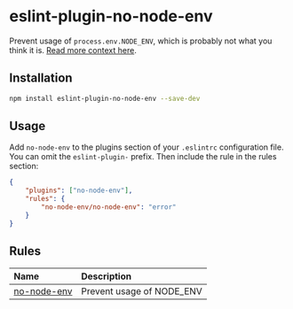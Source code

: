 # eslint-plugin-no-node-env

Prevent usage of `process.env.NODE_ENV`, which is probably not what you think it is. [Read more context here](/docs/rules/no-node-env.md).

## Installation

```sh
npm install eslint-plugin-no-node-env --save-dev
```

## Usage

Add `no-node-env` to the plugins section of your `.eslintrc` configuration file. You can omit the `eslint-plugin-` prefix. Then include the rule in the rules section:

```json
{
    "plugins": ["no-node-env"],
    "rules": {
        "no-node-env/no-node-env": "error"
    }
}
```

## Rules

<!-- begin auto-generated rules list -->

| Name                                     | Description               |
| :--------------------------------------- | :------------------------ |
| [no-node-env](docs/rules/no-node-env.md) | Prevent usage of NODE_ENV |

<!-- end auto-generated rules list -->

